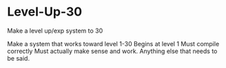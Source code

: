 # Level-Up-30
Make a level up/exp system to 30

Make a system that works toward level 1-30
Begins at level 1
Must compile correctly
Must actually make sense and work.
Anything else that needs to be said.
